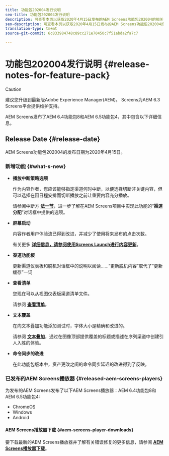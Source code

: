 ```yaml
---
title: 功能包202004发行说明
seo-title: 功能包202004发行说明
description: 可查看本页以获取2020年4月15日发布的AEM Screens功能包202004的相关信息。
seo-description: 可查看本页以获取2020年4月15日发布的AEM Screens功能包202004的相关信息。
translation-type: tm+mt
source-git-commit: 6c833984748c89cc271e70450c7f51abda2fa7c7

---
```



# 功能包202004发行说明 {#release-notes-for-feature-pack}

>[!CAUTION]
>
>建议您升级到最新版Adobe Experience Manager(AEM)。 Screens为AEM 6.3 Screens平台提供维护支持。

AEM Screens发布了AEM 6.4功能包8和AEM 6.5功能包4，其中包含以下详细信息。

## Release Date {#release-date}

AEM Screens功能包202004的发布日期为2020年4月15日。

### 新增功能 {#what-s-new}

* **播放中断策略选项**

   作为内容作者，您应该能够指定渠道何时中断，以便选择切断非关键内容，但可以选择在因日程安排而切断播放之前让重要内容充分播放。

   请参阅中断方 **[法一节](/help/user-guide/channel-assignment.md#interruption-method-channel)**，进一步了解在AEM Screens项目中实现此功能的“**渠道分配**”对话框中提供的选项。

* **屏幕启动**

   内容作者用户体验流已得到改进，并减少了使用将来发布的点击次数。

   有关更多 **[详细信息，请参阅使用Screens Launch进行内容更新](launches.md)**。

* **渠道功能板**

   更新渠道仪表板和脱机对话框中的说明以阅读……“更新脱机内容”取代了“更新缓存”一词


* **查看清单**

   您现在可以从视图仪表板渠道清单文件。

   请参阅 **[查看清单](/help/user-guide/managing-channels.md#view-manifest)**。

* **文本覆盖**

   在向文本叠加功能添加测试时，字体大小是精确和改进的。

   请参阅 **[文本叠加](text-overlay.md)**，通过在图像顶部提供覆盖的标题或描述在序列渠道中创建引人入胜的体验。

* **命令同步的改进**

   在此功能包版本中，资产更改之间的命令同步延迟的改进得到了反映。

### 已发布的AEM Screens播放器 {#released-aem-screens-players}

为发布的AEM Screens发布了以下AEM Screens播放器：AEM 6.4功能包8和AEM 6.5功能包4:

* ChromeOS
* Windows
* Android

#### AEM Screens播放器下载 {#aem-screens-player-downloads}

要下载最新的AEM Screens播放器并了解有关错误修复的更多信息，请参阅 [**AEM Screens播放器下载&#x200B;**](https://download.macromedia.com/screens/)。
